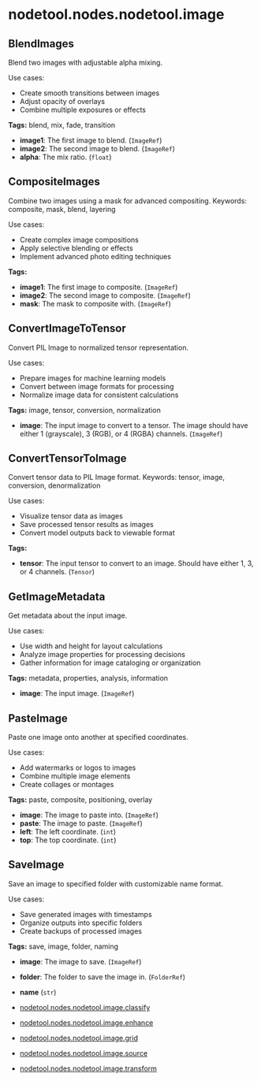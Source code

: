# nodetool.nodes.nodetool.image

## BlendImages

Blend two images with adjustable alpha mixing.

Use cases:
- Create smooth transitions between images
- Adjust opacity of overlays
- Combine multiple exposures or effects

**Tags:** blend, mix, fade, transition

- **image1**: The first image to blend. (`ImageRef`)
- **image2**: The second image to blend. (`ImageRef`)
- **alpha**: The mix ratio. (`float`)

## CompositeImages

Combine two images using a mask for advanced compositing.
Keywords: composite, mask, blend, layering

Use cases:
- Create complex image compositions
- Apply selective blending or effects
- Implement advanced photo editing techniques

**Tags:** 

- **image1**: The first image to composite. (`ImageRef`)
- **image2**: The second image to composite. (`ImageRef`)
- **mask**: The mask to composite with. (`ImageRef`)

## ConvertImageToTensor

Convert PIL Image to normalized tensor representation.

Use cases:
- Prepare images for machine learning models
- Convert between image formats for processing
- Normalize image data for consistent calculations

**Tags:** image, tensor, conversion, normalization

- **image**: The input image to convert to a tensor. The image should have either 1 (grayscale), 3 (RGB), or 4 (RGBA) channels. (`ImageRef`)

## ConvertTensorToImage

Convert tensor data to PIL Image format.
Keywords: tensor, image, conversion, denormalization

Use cases:
- Visualize tensor data as images
- Save processed tensor results as images
- Convert model outputs back to viewable format

**Tags:** 

- **tensor**: The input tensor to convert to an image. Should have either 1, 3, or 4 channels. (`Tensor`)

## GetImageMetadata

Get metadata about the input image.

Use cases:
- Use width and height for layout calculations
- Analyze image properties for processing decisions
- Gather information for image cataloging or organization

**Tags:** metadata, properties, analysis, information

- **image**: The input image. (`ImageRef`)

## PasteImage

Paste one image onto another at specified coordinates.

Use cases:
- Add watermarks or logos to images
- Combine multiple image elements
- Create collages or montages

**Tags:** paste, composite, positioning, overlay

- **image**: The image to paste into. (`ImageRef`)
- **paste**: The image to paste. (`ImageRef`)
- **left**: The left coordinate. (`int`)
- **top**: The top coordinate. (`int`)

## SaveImage

Save an image to specified folder with customizable name format.

Use cases:
- Save generated images with timestamps
- Organize outputs into specific folders
- Create backups of processed images

**Tags:** save, image, folder, naming

- **image**: The image to save. (`ImageRef`)
- **folder**: The folder to save the image in. (`FolderRef`)
- **name** (`str`)

- [nodetool.nodes.nodetool.image.classify](image/classify.md)
- [nodetool.nodes.nodetool.image.enhance](image/enhance.md)
- [nodetool.nodes.nodetool.image.grid](image/grid.md)
- [nodetool.nodes.nodetool.image.source](image/source.md)
- [nodetool.nodes.nodetool.image.transform](image/transform.md)
